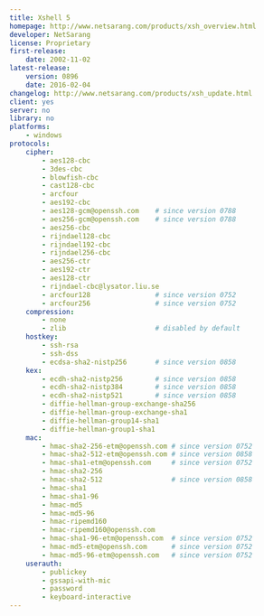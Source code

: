 ```yaml
---
title: Xshell 5
homepage: http://www.netsarang.com/products/xsh_overview.html
developer: NetSarang
license: Proprietary
first-release:
    date: 2002-11-02
latest-release:
    version: 0896
    date: 2016-02-04
changelog: http://www.netsarang.com/products/xsh_update.html
client: yes
server: no
library: no
platforms:
    - windows
protocols:
    cipher:
        - aes128-cbc
        - 3des-cbc
        - blowfish-cbc
        - cast128-cbc
        - arcfour
        - aes192-cbc
        - aes128-gcm@openssh.com    # since version 0788
        - aes256-gcm@openssh.com    # since version 0788
        - aes256-cbc
        - rijndael128-cbc
        - rijndael192-cbc
        - rijndael256-cbc
        - aes256-ctr
        - aes192-ctr
        - aes128-ctr
        - rijndael-cbc@lysator.liu.se
        - arcfour128                # since version 0752
        - arcfour256                # since version 0752
    compression:
        - none
        - zlib                      # disabled by default
    hostkey:
        - ssh-rsa
        - ssh-dss
        - ecdsa-sha2-nistp256       # since version 0858
    kex:
        - ecdh-sha2-nistp256        # since version 0858
        - ecdh-sha2-nistp384        # since version 0858
        - ecdh-sha2-nistp521        # since version 0858
        - diffie-hellman-group-exchange-sha256
        - diffie-hellman-group-exchange-sha1
        - diffie-hellman-group14-sha1
        - diffie-hellman-group1-sha1
    mac:
        - hmac-sha2-256-etm@openssh.com # since version 0752
        - hmac-sha2-512-etm@openssh.com # since version 0858
        - hmac-sha1-etm@openssh.com     # since version 0752
        - hmac-sha2-256
        - hmac-sha2-512                 # since version 0858
        - hmac-sha1
        - hmac-sha1-96
        - hmac-md5
        - hmac-md5-96
        - hmac-ripemd160
        - hmac-ripemd160@openssh.com
        - hmac-sha1-96-etm@openssh.com  # since version 0752
        - hmac-md5-etm@openssh.com      # since version 0752
        - hmac-md5-96-etm@openssh.com   # since version 0752
    userauth:
        - publickey
        - gssapi-with-mic
        - password
        - keyboard-interactive
---
```


